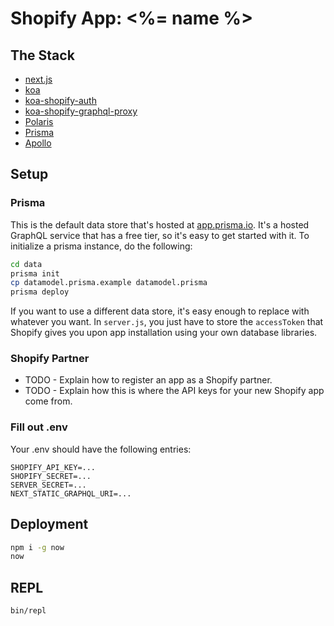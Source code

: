 # Shopify App: <%= name %>

## The Stack

* [next.js](https://github.com/zeit/next.js)
* [koa](https://github.com/koajs/koa)
* [koa-shopify-auth](https://github.com/Shopify/quilt/tree/master/packages/koa-shopify-auth)
* [koa-shopify-graphql-proxy](https://github.com/Shopify/quilt/tree/master/packages/koa-shopify-graphql-proxy)
* [Polaris](https://polaris.shopify.com/)
* [Prisma](https://www.prisma.io/)
* [Apollo](https://www.apollographql.com/client)

## Setup

### Prisma

This is the default data store that's hosted at [app.prisma.io](https://app.prisma.io/).
It's a hosted GraphQL service that has a free tier, so it's easy to get started with it.
To initialize a prisma instance, do the following:

```sh
cd data
prisma init
cp datamodel.prisma.example datamodel.prisma
prisma deploy
```

If you want to use a different data store, it's easy enough to replace with whatever you
want.  In `server.js`, you just have to store the `accessToken` that Shopify gives you
upon app installation using your own database libraries.

### Shopify Partner

* TODO - Explain how to register an app as a Shopify partner.
* TODO - Explain how this is where the API keys for your new Shopify app come from.


### Fill out .env

Your .env should have the following entries:

```
SHOPIFY_API_KEY=...
SHOPIFY_SECRET=...
SERVER_SECRET=...
NEXT_STATIC_GRAPHQL_URI=...
```

## Deployment

```sh
npm i -g now
now
```

## REPL

```sh
bin/repl
```
